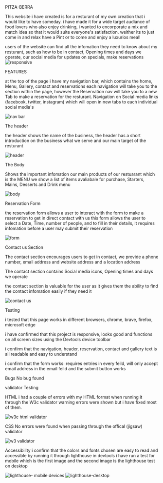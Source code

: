 PITZA-BERRA

This website i have created is for a resturant of my own creation that i would like to have someday.
i have made it for a wide target audiance of food lovers who also enjoy drinking, i wanted to encorporate a mix and match idea so that it would suite everyone's satisfaction.
weither its to just come in and relax have a Pint or to come and enjoy a luxurios meal!

users of the website can find all the infomation they need to know about my resturant, such as how to be in contact, Opening times and days we operate, our social media for updates on specials, make reservations 
![responsive](https://user-images.githubusercontent.com/124196828/232959701-6fb808a2-e220-4cac-96ac-e34ee68ad046.jpg)


FEATURES

at the top of the page i have my navigation bar, which contains the home, Menu, Gallery, contact and reservations
each navigation will take you to the section within the page, however the Reservation nav will take you to a new Tab to make a reservation for the resturant.
Navigation on Social media links (facebook, twitter, instagram) which will open in new tabs to each individual social media's

![nav bar](https://user-images.githubusercontent.com/124196828/232961155-7e0b053d-d51b-4161-ba67-7ca7c5c619ab.jpg)


The header

the header shows the name of the business,
the header has a short introduction on the business what we serve and our main target of the resturant


![header](https://user-images.githubusercontent.com/124196828/232961290-74020d7d-b812-49ae-8c24-190501948d99.jpg)


The Body 

Shows the important infomation our main products of our restuarant which is the MENU 
we show a list of items avaliabale for purchase, Starters, Mains, Desserts and Drink menu


![body](https://user-images.githubusercontent.com/124196828/232961514-c922216c-f079-45c1-b180-7582d462f79c.jpg)

Reservation Form

the reservation form allows a user to interact with the form to make a reservation to get in direct contact with us 
this form allows the user to select a Date, Time, number of people, and to fill in their details, it requires infomation before a user may submit their reservation

![form ](https://user-images.githubusercontent.com/124196828/232960854-0b7139bd-adf4-4082-a3b2-2b21f128b9de.jpg)


Contact us Section

The contact section encourages users to get in contact, we provide a phone number, email address and website address
and a location address

The contact section contains Social media icons,
Opening times and days we operate

the contact section is  valuable for the user as it gives them the ability to find the contact infomation easily if they need it


![contact us](https://user-images.githubusercontent.com/124196828/232960952-10afeb7a-4b5d-4d53-a855-35916f422d39.jpg)


Testing

i tested that this page works in different browsers, chrome, brave, firefox, microsoft edge

i have confirmed that this project is responsive, looks good and functions on all screen sizes
using the Devtools device toolbar

i confirm that the navigation, header, reservation, contact and gallery text is all readable and easy to understand

i confirm that the form works: requires entries in every feild, will only accept email address in the email feild and the submit button works

Bugs
No bug found 

validator Testing

HTML
i had a couple of errors with my HTML format when running it through the W3c validator
warning errors were shown but i have fixed most of them.

![w3c html validator](https://user-images.githubusercontent.com/124196828/232960574-991acfe6-ec10-483b-91d7-246e81cc9482.jpg)


CSS 
No errors were found when passing through the offical (jigsaw) validator

![w3 validator](https://user-images.githubusercontent.com/124196828/232960599-5502f562-3ddf-4ce2-83c6-b0173d70cba9.jpg)


Accessibility
i confirm that the colors and fonts chosen are easy to read and accessible by running it through lighthouse in devtools
i have run a test for mobile which is the first image and the second image is the lighthouse test on desktop

![lighthouse- mobile devices](https://user-images.githubusercontent.com/124196828/232959927-a8c56915-c2b9-4403-9da9-7dbd692e63b8.jpg)
![lighthouse-desktop](https://user-images.githubusercontent.com/124196828/232959943-652ad353-d7fa-4ac4-9040-ce0aa46e7ae7.jpg)

